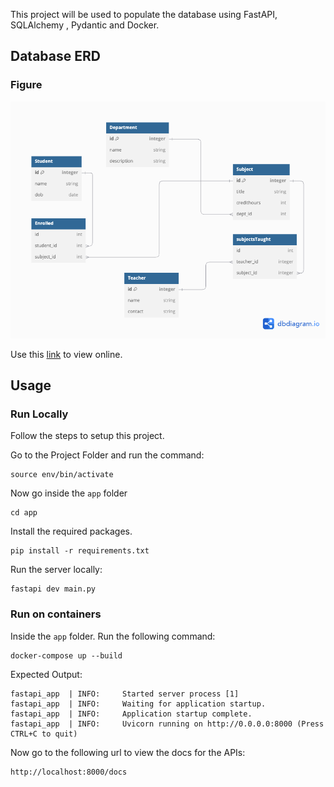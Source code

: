 This project will be used to populate the database using FastAPI, SQLAlchemy , Pydantic and Docker.

## Database ERD

### Figure

![Diagram](docs/erd.png)

Use this [link](https://dbdiagram.io/d/672b3730e9daa85aca7ede61) to view online.

## Usage

### Run Locally

Follow the steps to setup this project.

Go to the Project Folder and run the command:

```
source env/bin/activate
```

Now go inside the `app` folder

```
cd app
```

Install the required packages.

```
pip install -r requirements.txt
```

Run the server locally:
```
fastapi dev main.py
```

### Run on containers

Inside the `app` folder. Run the following command:

```
docker-compose up --build
```

Expected Output:

```
fastapi_app  | INFO:     Started server process [1]
fastapi_app  | INFO:     Waiting for application startup.
fastapi_app  | INFO:     Application startup complete.
fastapi_app  | INFO:     Uvicorn running on http://0.0.0.0:8000 (Press CTRL+C to quit)
```

Now go to the following url to view the docs for the APIs:

```
http://localhost:8000/docs
```
